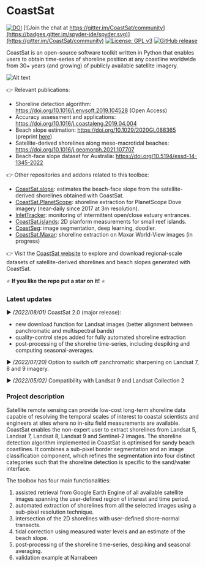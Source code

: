 # CoastSat

[![DOI](https://zenodo.org/badge/DOI/10.5281/zenodo.2779293.svg)](https://doi.org/10.5281/zenodo.2779293)
[![Join the chat at https://gitter.im/CoastSat/community](https://badges.gitter.im/spyder-ide/spyder.svg)](https://gitter.im/CoastSat/community)
[![License: GPL v3](https://img.shields.io/badge/License-GPLv3-blue.svg)](https://www.gnu.org/licenses/gpl-3.0)
[![GitHub release](https://img.shields.io/github/release/kvos/CoastSat)](https://GitHub.com/kvos/CoastSat/releases/)

CoastSat is an open-source software toolkit written in Python that enables users to obtain time-series of shoreline position at any coastline worldwide from 30+ years (and growing) of publicly available satellite imagery.

![Alt text](https://github.com/kvos/CoastSat/blob/master/doc/example.gif)

:point_right: Relevant publications:

- Shoreline detection algorithm: https://doi.org/10.1016/j.envsoft.2019.104528 (Open Access)
- Accuracy assessment and applications: https://doi.org/10.1016/j.coastaleng.2019.04.004
- Beach slope estimation: https://doi.org/10.1029/2020GL088365 (preprint [here](https://www.essoar.org/doi/10.1002/essoar.10502903.2))
- Satellite-derived shorelines along meso-macrotidal beaches: https://doi.org/10.1016/j.geomorph.2021.107707
- Beach-face slope dataset for Australia: https://doi.org/10.5194/essd-14-1345-2022

:point_right: Other repositories and addons related to this toolbox:

- [CoastSat.slope](https://github.com/kvos/CoastSat.slope): estimates the beach-face slope from the satellite-derived shorelines obtained with CoastSat.
- [CoastSat.PlanetScope](https://github.com/ydoherty/CoastSat.PlanetScope): shoreline extraction for PlanetScope Dove imagery (near-daily since 2017 at 3m resolution).
- [InletTracker](https://github.com/VHeimhuber/InletTracker): monitoring of intermittent open/close estuary entrances.
- [CoastSat.islands](https://github.com/mcuttler/CoastSat.islands): 2D planform measurements for small reef islands.
- [CoastSeg](https://github.com/dbuscombe-usgs/CoastSeg): image segmentation, deep learning, doodler.
- [CoastSat.Maxar](https://github.com/kvos/CoastSat.Maxar): shoreline extraction on Maxar World-View images (in progress)

:point_right: Visit the [CoastSat website](http://coastsat.wrl.unsw.edu.au/) to explore and download regional-scale datasets of satellite-derived shorelines and beach slopes generated with CoastSat.

:star: **If you like the repo put a star on it!** :star:

### Latest updates

:arrow_forward: *(2022/08/01)* CoastSat 2.0 (major release):

+ new download function for Landsat images (better alignment between panchromatic and multispectral bands)
+ quality-control steps added for fully automated shoreline extraction
+ post-processing of the shorelne time-series, including despiking and computing seasonal-averages.

:arrow_forward: *(2022/07/20)* Option to switch off panchromatic sharpening on Landsat 7, 8 and 9 imagery.

:arrow_forward: *(2022/05/02)* Compatibility with Landsat 9 and Landsat Collection 2

### Project description

Satellite remote sensing can provide low-cost long-term shoreline data capable of resolving the temporal scales of interest to coastal scientists and engineers at sites where no in-situ field measurements are available. CoastSat enables the non-expert user to extract shorelines from Landsat 5, Landsat 7, Landsat 8, Landsat 9 and Sentinel-2 images.
The shoreline detection algorithm implemented in CoastSat is optimised for sandy beach coastlines. It combines a sub-pixel border segmentation and an image classification component, which refines the segmentation into four distinct categories such that the shoreline detection is specific to the sand/water interface.

The toolbox has four main functionalities:

1. assisted retrieval from Google Earth Engine of all available satellite images spanning the user-defined region of interest and time period.
2. automated extraction of shorelines from all the selected images using a sub-pixel resolution technique.
3. intersection of the 2D shorelines with user-defined shore-normal transects.
4. tidal correction using measured water levels and an estimate of the beach slope.
5. post-processing of the shoreline time-series, despiking and seasonal averaging.
6. validation example at Narrabeen
